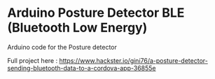 # Arduino Posture Detector BLE (Bluetooth Low Energy)
Arduino code for the Posture detector

Full project here : https://www.hackster.io/gini76/a-posture-detector-sending-bluetooth-data-to-a-cordova-app-36855e

